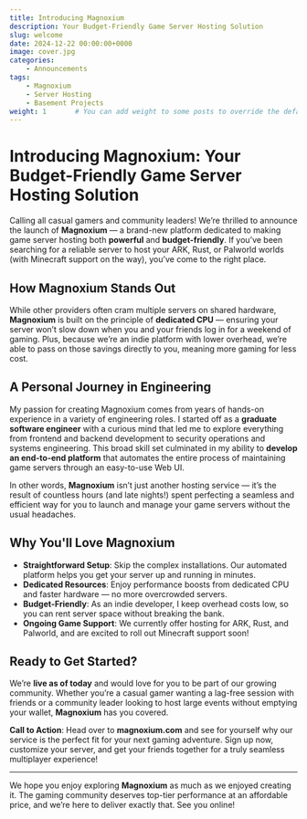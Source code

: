 ```yaml
---
title: Introducing Magnoxium 
description: Your Budget-Friendly Game Server Hosting Solution
slug: welcome
date: 2024-12-22 00:00:00+0000
image: cover.jpg
categories:
    - Announcements
tags:
    - Magnoxium
    - Server Hosting
    - Basement Projects
weight: 1       # You can add weight to some posts to override the default sorting (date descending)
---
```


# Introducing Magnoxium: Your Budget-Friendly Game Server Hosting Solution
Calling all casual gamers and community leaders! We’re thrilled to announce the launch of **Magnoxium** — a brand-new platform dedicated to making game server hosting both **powerful** and **budget-friendly**. If you’ve been searching for a reliable server to host your ARK, Rust, or Palworld worlds (with Minecraft support on the way), you’ve come to the right place.

## How Magnoxium Stands Out
While other providers often cram multiple servers on shared hardware, **Magnoxium** is built on the principle of **dedicated CPU** — ensuring your server won’t slow down when you and your friends log in for a weekend of gaming. Plus, because we’re an indie platform with lower overhead, we’re able to pass on those savings directly to you, meaning more gaming for less cost.

## A Personal Journey in Engineering
My passion for creating Magnoxium comes from years of hands-on experience in a variety of engineering roles. I started off as a **graduate software engineer** with a curious mind that led me to explore everything from frontend and backend development to security operations and systems engineering. This broad skill set culminated in my ability to **develop an end-to-end platform** that automates the entire process of maintaining game servers through an easy-to-use Web UI.

In other words, **Magnoxium** isn’t just another hosting service — it’s the result of countless hours (and late nights!) spent perfecting a seamless and efficient way for you to launch and manage your game servers without the usual headaches.

## Why You'll Love Magnoxium
- **Straightforward Setup**: Skip the complex installations. Our automated platform helps you get your server up and running in minutes.
- **Dedicated Resources**: Enjoy performance boosts from dedicated CPU and faster hardware — no more overcrowded servers.
- **Budget-Friendly**: As an indie developer, I keep overhead costs low, so you can rent server space without breaking the bank.
- **Ongoing Game Support**: We currently offer hosting for ARK, Rust, and Palworld, and are excited to roll out Minecraft support soon!

## Ready to Get Started?
We’re **live as of today** and would love for you to be part of our growing community. Whether you’re a casual gamer wanting a lag-free session with friends or a community leader looking to host large events without emptying your wallet, **Magnoxium** has you covered.

**Call to Action**:
Head over to **magnoxium.com** and see for yourself why our service is the perfect fit for your next gaming adventure. Sign up now, customize your server, and get your friends together for a truly seamless multiplayer experience!

---

We hope you enjoy exploring **Magnoxium** as much as we enjoyed creating it. The gaming community deserves top-tier performance at an affordable price, and we’re here to deliver exactly that. See you online!